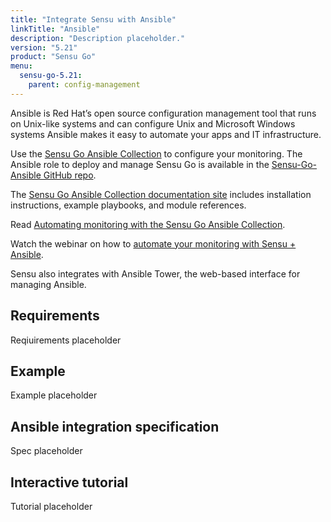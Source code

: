```yaml
---
title: "Integrate Sensu with Ansible"
linkTitle: "Ansible"
description: "Description placeholder."
version: "5.21"
product: "Sensu Go"
menu:
  sensu-go-5.21:
    parent: config-management
---
```


Ansible is Red Hat’s open source configuration management tool that runs on Unix-like systems and can configure Unix and Microsoft Windows systems
Ansible makes it easy to automate your apps and IT infrastructure.

Use the [Sensu Go Ansible Collection][1] to configure your monitoring.
The Ansible role to deploy and manage Sensu Go is available in the [Sensu-Go-Ansible GitHub repo][4].

The [Sensu Go Ansible Collection documentation site][2] includes installation instructions, example playbooks, and module references.

Read [Automating monitoring with the Sensu Go Ansible Collection][3].

Watch the webinar on how to [automate your monitoring with Sensu + Ansible][5].

Sensu also integrates with Ansible Tower, the web-based interface for managing Ansible.

## Requirements

Reqiuirements placeholder

## Example

Example placeholder

## Ansible integration specification

Spec placeholder

## Interactive tutorial

Tutorial placeholder


[1]: https://galaxy.ansible.com/sensu/sensu_go
[2]: https://sensu.github.io/sensu-go-ansible/
[3]: https://blog.sensu.io/automating-monitoring-with-the-sensu-go-ansible-collection
[4]: https://github.com/sensu/sensu-go-ansible
[5]: https://sensu.io/resources/webinar/sensu-go-ansible-collection
